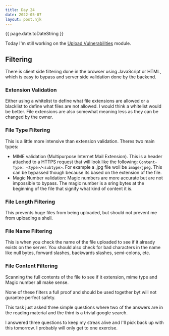 ```yaml
---
title: Day 24
date: 2022-05-07
layout: post.njk
---
```


{{ page.date.toDateString }}

Today I'm still working on the [Upload Vulnerabilities](https://tryhackme.com/room/uploadvulns) module.

## Filtering

There is client side filtering done in the browser using JavaScript or HTML, which is easy to bypass and server side validation done by the backend.

### Extension Validation
Either using a whitelist to define what file extensions are allowed or a blacklist to define what files are not allowed. I would think a whitelist would be better. File extensions are also somewhat meaning less as they can be changed by the owner.

### File Type Filtering
This is a little more intensive than extension validation. Theres two main types:
- MIME validation (Multipurpose Internet Mail Extension). This is a header attached to a HTTPS request that will look like the following: `Content-Type: <type>/<subtype>`. For example a .jpg file woll be `image/jpeg`. This can be bypassed though because its based on the extension of the file.
- Magic Number validation: Magic numbers are more accurate but are not impossible to bypass. The magic number is a sring bytes at the beginning of the file that signify what kind of content it is.

### File Length Filtering
This prevents huge files from being uploaded, but should not prevent me from uploading a shell.

### File Name Filtering
This is when you check the name of the file uploaded to see if it already exists on the server. You should also check for bad characters in the name like null bytes, forward slashes, backwards slashes, semi-colons, etc.

### File Content Filtering
Scanning the full contents of the file to see if it extension, mime type and Magic number all make sense.

None of these filters a full proof and should be used together byt will not gurantee perfect safety.

This task just asked three simple questions where two of the answers are in the reading material and the third is a trivial google search.

I answered three questions to keep my streak alive and I'll pick back up with this tomorrow. I probably will only get to one exercise.

